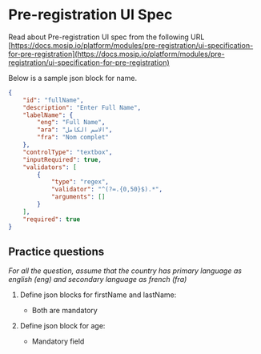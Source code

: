 # Pre-registration UI Spec

Read about Pre-registration UI spec from the following URL [https://docs.mosip.io/platform/modules/pre-registration/ui-specification-for-pre-registration](https://docs.mosip.io/platform/modules/pre-registration/ui-specification-for-pre-registration)

Below is a sample json block for name.
```json
{
    "id": "fullName",
    "description": "Enter Full Name",
    "labelName": {
        "eng": "Full Name",
        "ara": "الاسم الكامل",
        "fra": "Nom complet"
    },
    "controlType": "textbox",
    "inputRequired": true,
    "validators": [
        {
            "type": "regex",
            "validator": "^(?=.{0,50}$).*",
            "arguments": []
        }
    ],
    "required": true
}
```

## Practice questions

*For all the question, assume that the country has primary language as english (eng) and secondary language as french (fra)*

1) Define json blocks for firstName and lastName:
    * Both are mandatory

2) Define json block for age:
    * Mandatory field